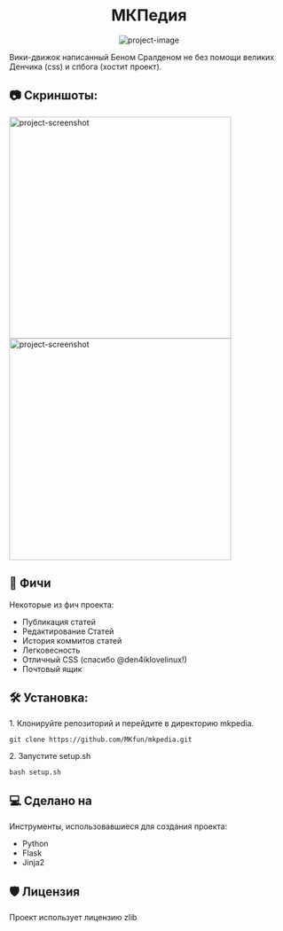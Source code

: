 <h1 align="center" id="title">МКПедия</h1>

<p align="center"><img src="https://socialify.git.ci/MKfun/mkpedia/image?language=1&amp;owner=1&amp;name=1&amp;stargazers=1&amp;theme=Light" alt="project-image"></p>

<p id="description">Вики-движок написанный Беном Сралденом не без помощи великих Денчика (css) и спбога (хостит проект).</p>

<h2>📷 Скриншоты:</h2>

<img src="https://github.com/TimurSennikov/mkpedia_screenshots/blob/main/main_page_0.png?raw=true" alt="project-screenshot" width="400" height="400/">

<img src="https://github.com/TimurSennikov/mkpedia_screenshots/blob/main/login_page_0.png?raw=true" alt="project-screenshot" width="400" height="400/">

  
  
<h2>🧐 Фичи</h2>

Некоторые из фич проекта:

*   Публикация статей
*   Редактирование Статей
*   История коммитов статей
*   Легковесность
*   Отличный CSS (спасибо @den4iklovelinux!)
*   Почтовый ящик

<h2>🛠️ Установка:</h2>

<p>1. Клонируйте репозиторий и перейдите в директорию mkpedia.</p>

```
git clone https://github.com/MKfun/mkpedia.git
```

<p>2. Запустите setup.sh</p>

```
bash setup.sh
```

  
  
<h2>💻 Сделано на</h2>

Инструменты, использовавшиеся для создания проекта:
*   Python
*   Flask
*   Jinja2

<h2>🛡️ Лицензия</h2>

Проект использует лицензию zlib

